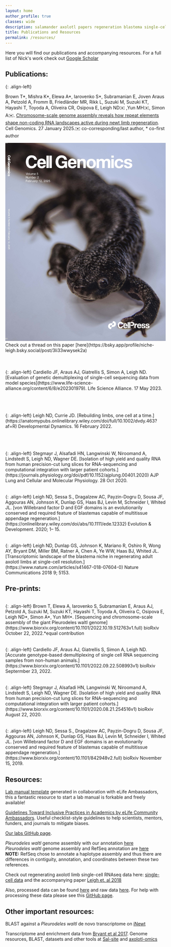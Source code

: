 ```yaml
---
layout: home
author_profile: true
classes: wide
description: salamander axolotl papers regeneration blastema single-cell pleurodeles
title: Publications and Resources
permalink: /resources/
---
```

Here you will find our publications and accompanying resources. For a full list of Nick's work check out [Google Scholar](https://scholar.google.com/citations?user=iSy-Wy4AAAAJ&hl=en) 
<script type='text/javascript' src='https://d1bxh8uas1mnw7.cloudfront.net/assets/embed.js'></script>

## Publications:
<div class='altmetric-embed' data-badge-type='large-donut' data-badge-popover='right' data-doi="https://doi.org/10.1016/j.xgen.2025.100761"></div>{: .align-left}
<p>
    Brown T<span>&#42;</span>, Mishra K<span>&#42;</span>, Elewa A<span>&#42;</span>, Iarovenko S<span>&#42;</span>, Subramanian E, Joven Araus A, Petzold A, Fromm B, Friedländer MR, Rikk L, Suzuki M, Suzuki KT, Hayashi T, Toyoda A, Oliveira CR, Osipova E, Leigh ND✉️ ,Yun MH✉️, Simon A✉️. <a href="https://www.life-science-alliance.org/content/6/8/e202301979">Chromosome-scale genome assembly reveals how repeat elements shape non-coding RNA landscapes active during newt limb regeneration</a>. Cell Genomics. 27 January 2025.✉️  co-corresponding/last author, <span>&#42;</span> co-first author 
</p>
<img src="../assets/images/CellGenomics_cover.jpg" alt="Image" class="align-right">
Check out a thread on this paper [here](https://bsky.app/profile/niche-leigh.bsky.social/post/3li33wwysek2a)
<br />
<br />
<br />
<br />
<div class='altmetric-embed' data-badge-type='large-donut' data-badge-popover='right' data-doi="https://doi.org/10.26508/lsa.202301979"></div>{: .align-left}
Cardiello JF, Araus AJ, Giatrellis S, Simon A, Leigh ND. [Evaluation of genetic demultiplexing of single-cell sequencing data from model species](https://www.life-science-alliance.org/content/6/8/e202301979). Life Science Alliance. 17 May 2023. 
<br />
<br />
<br />
<br />
<br />
<div class='altmetric-embed' data-badge-type='large-donut' data-badge-popover='right' data-doi="https://doi.org/10.1002/dvdy.463"></div>{: .align-left}
Leigh ND, Currie JD. [Rebuilding limbs, one cell at a time.](https://anatomypubs.onlinelibrary.wiley.com/doi/full/10.1002/dvdy.463?af=R) Developmental Dynamics. 16 February 2022.  
<br />
<br />
<br />
<br />
<br />
<div class='altmetric-embed' data-badge-type='large-donut' data-badge-popover='right' data-doi="https://doi.org/10.1152/ajplung.00401.2020"></div>{: .align-left}
Stegmayr J, Alsafadi HN, Langwinski W, Niroomand A, Lindstedt S, Leigh ND, Wagner DE. [Isolation of high yield and quality RNA from human precision-cut lung slices for RNA-sequencing and computational integration with larger patient cohorts.](https://journals.physiology.org/doi/pdf/10.1152/ajplung.00401.2020) AJP Lung and Cellular and Molecular Physiology. 28 Oct 2020. 
<br />
<br />
<br />
<div class='altmetric-embed' data-badge-type='large-donut' data-badge-popover='right' data-doi="https://doi.org/10.1111/ede.12332"></div>{: .align-left}
Leigh ND, Sessa S., Dragalzew AC, Payzin-Dogru D, Sousa JF, Aggouras AN, Johnson K, Dunlap GS, Haas BJ, Levin M, Schneider I, Whited JL. [von Willebrand factor D and EGF domains is an evolutionarily conserved and required feature of blastemas capable of multitissue appendage regeneration.](https://onlinelibrary.wiley.com/doi/abs/10.1111/ede.12332) Evolution & Development. 2020; 1– 15.
<br />
<br />
<br />
<div class='altmetric-embed' data-badge-type='large-donut' data-badge-popover='right' data-doi="https://doi.org/10.1038/s41467-018-07604-0"></div>{: .align-left}
Leigh ND, Dunlap GS, Johnson K, Mariano R, Oshiro R, Wong AY, Bryant DM, Miller BM, Ratner A, Chen A, Ye WW, Haas BJ, Whited JL. [Transcriptomic landscape of the blastema niche in regenerating adult axolotl limbs at single-cell resolution.](https://www.nature.com/articles/s41467-018-07604-0) Nature Communications 2018 9; 5153.


## Pre-prints:
<br />
<div class='altmetric-embed' data-badge-type='large-donut' data-badge-popover='right' data-doi="https://doi.org/10.1101/2022.10.19.512763"></div>{: .align-left}
Brown T, Elewa A, Iarovenko S, Subramanian E, Araus AJ, Petzold A, Suzuki M, Suzuki KT, Hayashi T, Toyoda A, Oliveira C, Osipova E, Leigh ND*, Simon A*, Yun MH*. [Sequencing and chromosome-scale assembly of the giant Pleurodeles waltl genome](https://www.biorxiv.org/content/10.1101/2022.10.19.512763v1.full) bioRxiv October 22, 2022.*equal contribution
<br />
<br />
<br />
<div class='altmetric-embed' data-badge-type='large-donut' data-badge-popover='right' data-doi="https://doi.org/10.1101/2022.09.22.508993"></div>{: .align-left}
Cardiello JF, Araus AJ, Giatrellis S, Simon A, Leigh ND. [Accurate genotype-based demultiplexing of single cell RNA sequencing samples from non-human animals.](https://www.biorxiv.org/content/10.1101/2022.09.22.508993v1) bioRxiv Septermber 23, 2022.
<br />
<br />
<br />
<div class='altmetric-embed' data-badge-type='large-donut' data-badge-popover='right' data-doi="https://doi.org/10.1101/2020.08.21.254516"></div>{: .align-left}
Stegmayr J, Alsafadi HN, Langwinski W, Niroomand A, Lindstedt S, Leigh ND, Wagner DE. [Isolation of high yield and quality RNA from human precision-cut lung slices for RNA-sequencing and computational integration with larger patient cohorts.](https://www.biorxiv.org/content/10.1101/2020.08.21.254516v1) bioRxiv August 22, 2020.
<br />
<br />
<br />

<div class='altmetric-embed' data-badge-type='large-donut' data-badge-popover='right' data-doi="https://doi.org/10.1101/842948"></div>{: .align-left}
Leigh ND, Sessa S., Dragalzew AC, Payzin-Dogru D, Sousa JF, Aggouras AN, Johnson K, Dunlap GS, Haas BJ, Levin M, Schneider I, Whited JL. [von Willebrand factor D and EGF domains is an evolutionarily conserved and required feature of blastemas capable of multitissue appendage regeneration.](https://www.biorxiv.org/content/10.1101/842948v2.full) bioRxiv November 15, 2019.



## Resources:
[Lab manual template](https://osf.io/2xn6z/) generated in collaboration with eLife Ambassadors, this a fantastic resource to start a lab manual is forkable and freely available!

[Guidelines Toward Inclusive Practices in Academics by eLife Community Ambassadors](https://osf.io/muk7v/). Useful checklist-style guidelines to help scientists, mentors, funders, and journals to mitigate biases.

[Our labs GitHub page](https://github.com/RegenImm-Lab). 

<i>Pleurodeles waltl</i> genome assembly with our annotation [here](https://edmond.mpg.de/dataset.xhtml?persistentId=doi:10.17617/3.90C1ND)
<br />
<i>Pleurodeles waltl</i> genome assembly and RefSeq annotation are [here](https://www.ncbi.nlm.nih.gov/datasets/genome/GCF_031143425.1/)
<br />
<b>NOTE:</b> RefSeq chose to annotate a haplotype assembly and thus there are differences in contiguity, annotation, and coordinates between these two references. 

Check out regenerating axolotl limb single-cell RNAseq data here:
[single-cell data](https://singlecell.broadinstitute.org/single_cell/study/SCP422/transcriptomic-landscape-of-the-blastema-niche-in-regenerating-adult-axolotl-limbs-at-single-cell-resolution-intact-limb)
and the accompanying paper [Leigh et. al 2018](https://www.nature.com/articles/s41467-018-07604-0) 


Also, processed data can be found [here](https://www.ncbi.nlm.nih.gov/geo/query/acc.cgi?acc=GSE121737) and raw data [here](https://www.ncbi.nlm.nih.gov/sra?term=SRP167700). For help with processing these data please see this [GitHub page](https://github.com/brianjohnhaas/indrops).


## Other important resources:
BLAST against a <i>Pleurodeles waltl</i> de novo transcriptome on [iNewt](https://www.nibb.ac.jp/imori/main/)

Transcriptome and enrichment data from [Bryant et al 2017](https://portals.broadinstitute.org/axolotlomics/).
Genome resources, BLAST, datasets and other tools at [Sal-site](https://ambystoma.uky.edu/) and [axolotl-omics](https://www.axolotl-omics.org/) 
